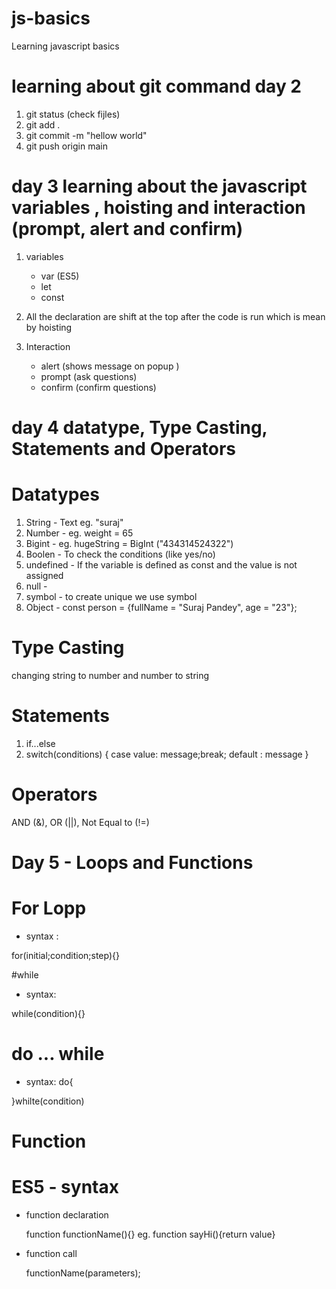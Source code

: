 # js-basics

Learning javascript basics

# learning about git command day 2

1. git status (check fijles)
2. git add .
3. git commit -m "hellow world"
4. git push origin main

# day 3 learning about the javascript variables , hoisting and interaction (prompt, alert and confirm)

1. variables

   - var (ES5)
   - let
   - const

2. All the declaration are shift at the top after the code is run which is mean by hoisting

3. Interaction
   - alert (shows message on popup )
   - prompt (ask questions)
   - confirm (confirm questions)

# day 4 datatype, Type Casting, Statements and Operators

# Datatypes

1. String - Text eg. "suraj"
2. Number - eg. weight = 65
3. Bigint - eg. hugeString = BigInt ("434314524322")
4. Boolen - To check the conditions (like yes/no)
5. undefined - If the variable is defined as const and the value is not assigned
6. null -
7. symbol - to create unique we use symbol
8. Object - const person = {fullName = "Suraj Pandey", age = "23"};

# Type Casting

changing string to number and number to string

# Statements

1. if...else
2. switch(conditions)
   {
   case value: message;break;
   default : message
   }

# Operators

AND (&), OR (||), Not Equal to (!=)

# Day 5 - Loops and Functions

# For Lopp

- syntax :

for(initial;condition;step){}

#while

- syntax:

while(condition){}

# do ... while

- syntax:
  do{

}whilte(condition)

# Function

# ES5 - syntax

- function declaration

  function functionName(){}
  eg. function sayHi(){return value}

- function call

  functionName(parameters);
